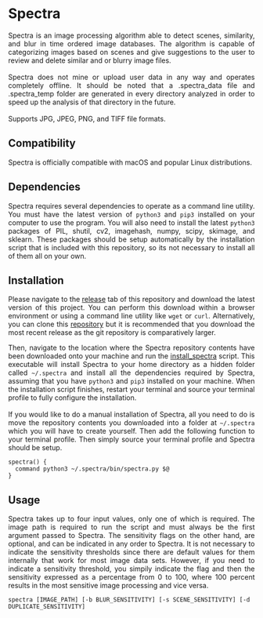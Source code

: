 # Spectra

<p align="justify">
Spectra is an image processing algorithm able to detect scenes, similarity, and blur in time ordered image databases. The algorithm is capable of categorizing images based on scenes and give suggestions to the user to review and delete similar and or blurry image files.<br><br>Spectra does not mine or upload user data in any way and operates completely offline. It should be noted that a .spectra_data file and .spectra_temp folder are generated in every directory analyzed in order to speed up the analysis of that directory in the future.<br><br>Supports JPG, JPEG, PNG, and TIFF file formats.
</p>

## Compatibility

<p align="justify">
Spectra is officially compatible with macOS and popular Linux distributions.
</p>

## Dependencies

<p align="justify">
Spectra requires several dependencies to operate as a command line utility. You must have the latest version of <code>python3</code> and <code>pip3</code> installed on your computer to use the program. You will also need to install the latest <code>python3</code> packages of PIL, shutil, cv2, imagehash, numpy, scipy, skimage, and sklearn. These packages should be setup automatically by the installation script that is included with this repository, so its not necessary to install all of them all on your own.
</p>

## Installation

<p align="justify">
Please navigate to the <a href="https://github.com/nalinahuja22/spectra/releases">release</a> tab of this repository and download the latest version of this project. You can perform this download within a browser environment or using a command line utility like <code>wget</code> or <code>curl</code>. Alternatively, you can clone this <a href="https://github.com/nalinahuja22/spectra">repository</a> but it is recommended that you download the most recent release as the git repository is comparatively larger.
</p>

<p align="justify">
Then, navigate to the location where the Spectra repository contents have been downloaded onto your machine and run the <a href="https://github.com/nalinahuja22/spectra/blob/master/install_spectra">install_spectra</a> script. This executable will install Spectra to your home directory as a hidden folder called <code>~/.spectra</code> and install all the dependencies required by Spectra, assuming that you have <code>python3</code> and <code>pip3</code> installed on your machine. When the installation script finishes, restart your terminal and source your terminal profile to fully configure the installation.<br><br>If you would like to do a manual installation of Spectra, all you need to do is move the repository contents you downloaded into a folder at <code>~/.spectra</code> which you will have to create yourself. Then add the following function to your terminal profile. Then simply source your terminal profile and Spectra should be setup.
</p>

```
spectra() {
  command python3 ~/.spectra/bin/spectra.py $@
}
```

## Usage

<p align="justify">
Spectra takes up to four input values, only one of which is required. The image path is required to run the script and must always be the first argument passed to Spectra. The sensitivity flags on the other hand, are optional, and can be indicated in any order to Spectra. It is not necessary to indicate the sensitivity thresholds since there are default values for them internally that work for most image data sets. However, if you need to indicate a sensitivity threshold, you simpily indicate the flag and then the sensitivity expressed as a percentage from 0 to 100, where 100 percent results in the most sensitive image processing and vice versa.
</p>

```
spectra [IMAGE_PATH] [-b BLUR_SENSITIVITY] [-s SCENE_SENSITIVITY] [-d DUPLICATE_SENSITIVITY]
```
